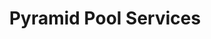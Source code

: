 ---
title: "Pyramid Pool Services"
url: /coral-springs/pyramid-pool-services/
shop: swimming pool
---